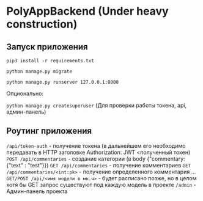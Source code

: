 # PolyAppBackend (Under heavy construction)
## Запуск приложения

```pip3 install -r requirements.txt``` 

```python manage.py migrate```

```python manage.py runserver 127.0.0.1:8000```

Опционально:

```python manage.py createsuperuser```
(Для проверки работы токена, api, админ-панель)

## Роутинг приложения
```/api/token-auth``` - получение токена (в дальнейшем его необходимо передавать в HTTP заголовке Authorization: JWT <полученный токен)
```POST /api/commentaries``` - создание категории (в body {"commentary: {"text" : "test"}})
```GET /api/commentaries``` - получение комментариев
```GET /api/commentaries/<int:pk>``` - получение определенного комментария
...
```GET/POST /api/<имя модели в мн.ч>``` - будет расписано позже, но в целом хотя бы GET запрос существуют под каждую модель в проекте
```/admin``` - Админ-панель проекта
